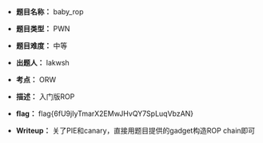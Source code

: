 * **题目名称：** baby_rop

* **题目类型：** PWN

* **题目难度：** 中等

* **出题人：** lakwsh

* **考点：** ORW

* **描述：** 入门版ROP

* **flag：** flag{6fU9jIyTmarX2EMwJHvQY7SpLuqVbzAN}

* **Writeup：** 关了PIE和canary，直接用题目提供的gadget构造ROP chain即可
